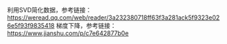 利用SVD简化数据，参考链接：https://weread.qq.com/web/reader/3a232380718ff63f3a281ack5f9323e026e5f93f9835418
梯度下降，参考链接：https://www.jianshu.com/p/c7e642877b0e
